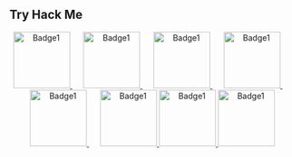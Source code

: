 ## Try Hack Me

<p align="center">
    <a href="https://tryhackme.com/p/raf181">
    <img src="https://github.com/user-attachments/assets/ad0bde65-f330-4d8a-a1a4-5998b422b65a" alt="Badge1" width="100" height="100">
  </a>
  &nbsp;&nbsp;&nbsp;&nbsp;
  <a href="https://tryhackme.com/p/raf181">
    <img src="https://github.com/user-attachments/assets/acba492d-f906-4fd9-9f03-8f9777328011" alt="Badge1" width="100" height="100">
  </a>
  &nbsp;&nbsp;&nbsp;&nbsp;
  <a href="https://tryhackme.com/p/raf181">
    <img src="https://github.com/user-attachments/assets/29c18832-23f8-407e-953b-8a4d9546e7e7" alt="Badge1" width="100" height="100">
  </a>
  &nbsp;&nbsp;&nbsp;&nbsp;
  <a href="https://tryhackme.com/p/raf181">
    <img src="https://github.com/user-attachments/assets/4022ca1e-b96d-4d7d-ac63-1f2a0096c097" alt="Badge1" width="100" height="100">
  </a>
    &nbsp;&nbsp;&nbsp;&nbsp;
  <a href="https://tryhackme.com/p/raf181">
    <img src="https://github.com/user-attachments/assets/3aa1bd4a-ace6-4305-9566-0dd0c7ea98bd" alt="Badge1" width="100" height="100">
  </a>
    &nbsp;&nbsp;&nbsp;&nbsp;
  <a href="https://tryhackme.com/p/raf181">
    <img src="https://github.com/user-attachments/assets/e0e6e260-e969-48e9-8419-95bd9fbd7c86" alt="Badge1" width="100" height="100">
  </a>
  <a href="https://tryhackme.com/p/raf181">
    <img src="https://github.com/user-attachments/assets/bc1ac69e-22a4-463d-bdc5-5fb569da175c" alt="Badge1" width="100" height="100">
  </a>
  <a href="[https://tryhackme.com/p/raf181](https://www.credly.com/badges/3490a74f-ec44-42f7-8b21-0de5bce92f72/public_url)">
    <img src="https://github.com/user-attachments/assets/e7166c8e-c22a-424b-8b03-d554e064faa8" alt="Badge1" width="100" height="100">
  </a>
</p>